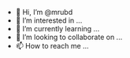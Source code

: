 - 👋 Hi, I’m @mrubd
- 👀 I’m interested in ...
- 🌱 I’m currently learning ...
- 💞️ I’m looking to collaborate on ...
- 📫 How to reach me ...

<!---
mrubd/mrubd is a ✨ special ✨ repository because its `README.md` (this file) appears on your GitHub profile.
You can click the Preview link to take a look at your changes.
--->
